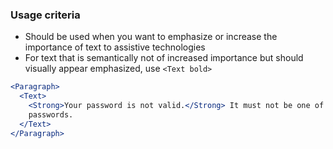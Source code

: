 ### Usage criteria

- Should be used when you want to emphasize or increase the importance of text to assistive technologies
- For text that is semantically not of increased importance but should visually appear emphasized, use `<Text bold>`

```jsx
<Paragraph>
  <Text>
    <Strong>Your password is not valid.</Strong> It must not be one of your previously used
    passwords.
  </Text>
</Paragraph>
```
